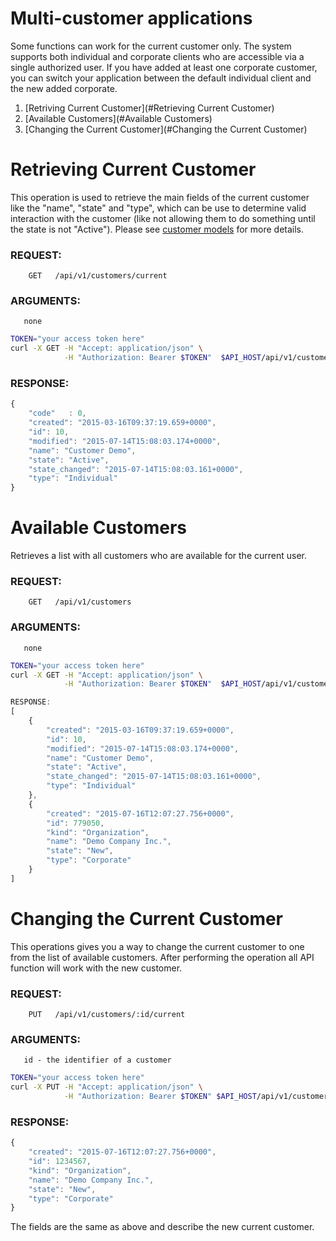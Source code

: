 # Multi-customer applications

Some functions can work for the current customer only. The system supports both individual and corporate clients who
are accessible via a single authorized user. If you have added at least one corporate customer, you can switch
your application between the default individual client and the new added corporate.

1. [Retriving Current Customer](#Retrieving Current Customer)
2. [Available Customers](#Available Customers)
3. [Changing the Current Customer](#Changing the Current Customer)


# Retrieving Current Customer

This operation is used to retrieve the main fields of the current customer like the "name", "state" and "type", 
which can be use to determine valid interaction with the customer (like not allowing them to do something 
until the state is not "Active"). Please see [customer models](./models/customer.md) for more details.

### REQUEST:
```
    GET   /api/v1/customers/current
```
### ARGUMENTS:
       
       none
       
```bash
TOKEN="your access token here"
curl -X GET -H "Accept: application/json" \
            -H "Authorization: Bearer $TOKEN"  $API_HOST/api/v1/customers/current
```

### RESPONSE:

```javascript
{
    "code"   : 0,
    "created": "2015-03-16T09:37:19.659+0000",
    "id": 10,
    "modified": "2015-07-14T15:08:03.174+0000",
    "name": "Customer Demo",
    "state": "Active",
    "state_changed": "2015-07-14T15:08:03.161+0000",
    "type": "Individual"
}
```

# Available Customers

Retrieves a list with all customers who are available for the current user.

### REQUEST:
```
    GET   /api/v1/customers
```
### ARGUMENTS:
       none

```bash
TOKEN="your access token here"
curl -X GET -H "Accept: application/json" \
            -H "Authorization: Bearer $TOKEN"  $API_HOST/api/v1/customers
```

```javascript
RESPONSE:
[
    {
        "created": "2015-03-16T09:37:19.659+0000",
        "id": 10,
        "modified": "2015-07-14T15:08:03.174+0000",
        "name": "Customer Demo",
        "state": "Active",
        "state_changed": "2015-07-14T15:08:03.161+0000",
        "type": "Individual"
    },
    {
        "created": "2015-07-16T12:07:27.756+0000",
        "id": 779050,
        "kind": "Organization",
        "name": "Demo Company Inc.",
        "state": "New",
        "type": "Corporate"
    }
]
```

# Changing the Current Customer

This operations gives you a way to change the current customer to one from the list of available customers.
After performing the operation all API function will work with the new customer.

### REQUEST:
```
    PUT   /api/v1/customers/:id/current
```
### ARGUMENTS:
       
       id - the identifier of a customer

```bash
TOKEN="your access token here"
curl -X PUT -H "Accept: application/json" \
            -H "Authorization: Bearer $TOKEN" $API_HOST/api/v1/customers/1234567/current
```

### RESPONSE:

```javascript
{
    "created": "2015-07-16T12:07:27.756+0000",
    "id": 1234567,
    "kind": "Organization",
    "name": "Demo Company Inc.",
    "state": "New",
    "type": "Corporate"
}
```

The fields are the same as above and describe the new current customer.

